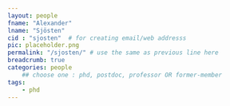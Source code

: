 ```yaml
---
layout: people
fname: "Alexander"
lname: "Sjösten"
cid : "sjosten"  # for creating email/web addresss
pic: placeholder.png
permalink: "/sjosten/" # use the same as previous line here
breadcrumb: true
categories: people
    ## choose one : phd, postdoc, professor OR former-member
tags:
    - phd
---
```

